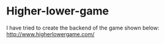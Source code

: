# Higher-lower-game
I have tried to create the backend of the game shown below: http://www.higherlowergame.com/
